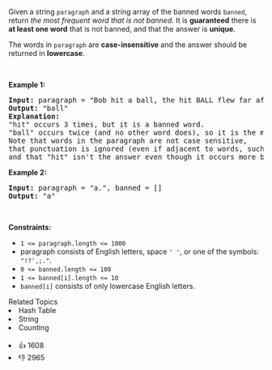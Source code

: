 <p>Given a string <code>paragraph</code> and a string array of the banned words <code>banned</code>, return <em>the most frequent word that is not banned</em>. It is <strong>guaranteed</strong> there is <strong>at least one word</strong> that is not banned, and that the answer is <strong>unique</strong>.</p>

<p>The words in <code>paragraph</code> are <strong>case-insensitive</strong> and the answer should be returned in <strong>lowercase</strong>.</p>

<p>&nbsp;</p> 
<p><strong class="example">Example 1:</strong></p>

<pre>
<strong>Input:</strong> paragraph = "Bob hit a ball, the hit BALL flew far after it was hit.", banned = ["hit"]
<strong>Output:</strong> "ball"
<strong>Explanation:</strong> 
"hit" occurs 3 times, but it is a banned word.
"ball" occurs twice (and no other word does), so it is the most frequent non-banned word in the paragraph. 
Note that words in the paragraph are not case sensitive,
that punctuation is ignored (even if adjacent to words, such as "ball,"), 
and that "hit" isn't the answer even though it occurs more because it is banned.
</pre>

<p><strong class="example">Example 2:</strong></p>

<pre>
<strong>Input:</strong> paragraph = "a.", banned = []
<strong>Output:</strong> "a"
</pre>

<p>&nbsp;</p> 
<p><strong>Constraints:</strong></p>

<ul> 
 <li><code>1 &lt;= paragraph.length &lt;= 1000</code></li> 
 <li>paragraph consists of English letters, space <code>' '</code>, or one of the symbols: <code>"!?',;."</code>.</li> 
 <li><code>0 &lt;= banned.length &lt;= 100</code></li> 
 <li><code>1 &lt;= banned[i].length &lt;= 10</code></li> 
 <li><code>banned[i]</code> consists of only lowercase English letters.</li> 
</ul>

<div><div>Related Topics</div><div><li>Hash Table</li><li>String</li><li>Counting</li></div></div><br><div><li>👍 1608</li><li>👎 2965</li></div>